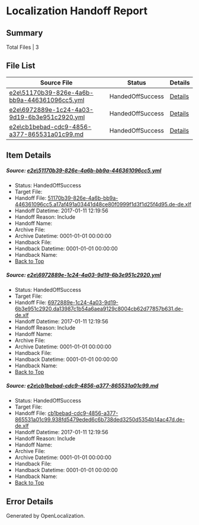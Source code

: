 # <a name='report-top'></a> Localization Handoff Report

## Summary
 Total Files | 3

## File List
 Source File | Status | Details 
 ----------- | ------ | ------- 
 [e2e\51170b39-826e-4a6b-bb9a-446361096cc5.yml](https://github.com/OpenLocalizationTestOrg/ol-test0/blob/e4aeaed1e9a73027636088003a3ae6b2502ba9ad/e2e/51170b39-826e-4a6b-bb9a-446361096cc5.yml) | HandedOffSuccess | [Details](#8bedb2ddbc60485f13d7e910207f69f679339f381)
 [e2e\6972889e-1c24-4a03-9d19-6b3e951c2920.yml](https://github.com/OpenLocalizationTestOrg/ol-test0/blob/e4aeaed1e9a73027636088003a3ae6b2502ba9ad/e2e/6972889e-1c24-4a03-9d19-6b3e951c2920.yml) | HandedOffSuccess | [Details](#749133757bd7303814aa9c64a4092560651c367f2)
 [e2e\cb1bebad-cdc9-4856-a377-865531a01c99.md](https://github.com/OpenLocalizationTestOrg/ol-test0/blob/e4aeaed1e9a73027636088003a3ae6b2502ba9ad/e2e/cb1bebad-cdc9-4856-a377-865531a01c99.md) | HandedOffSuccess | [Details](#5e390da0f5ad698a48b36abc60060384fa509d7a3)

## Item Details
##### <a name='8bedb2ddbc60485f13d7e910207f69f679339f381'></a> Source: [e2e\51170b39-826e-4a6b-bb9a-446361096cc5.yml](https://github.com/OpenLocalizationTestOrg/ol-test0/blob/e4aeaed1e9a73027636088003a3ae6b2502ba9ad/e2e/51170b39-826e-4a6b-bb9a-446361096cc5.yml)
* Status: HandedOffSuccess
* Target File: 
* Handoff File: [51170b39-826e-4a6b-bb9a-446361096cc5.a17af491a03441d48ce80f0999f1d3f1d25f4d95.de-de.xlf](https://github.com/OpenLocalizationTestOrg/ol-test0-handoff/blob/aa600f21f8b18dc108bdb9df379d79d07110fce2/ol-handoff/OpenLocalizationTestOrg/ol-test0-dede/shujia/ht/51170b39-826e-4a6b-bb9a-446361096cc5.a17af491a03441d48ce80f0999f1d3f1d25f4d95.de-de.xlf)
* Handoff Datetime: 2017-01-11 12:19:56
* Handoff Reason: Include
* Handoff Name: 
* Archive File: 
* Archive Datetime: 0001-01-01 00:00:00
* Handback File: 
* Handback Datetime: 0001-01-01 00:00:00
* Handback Name: 
* [Back to Top](#report-top)

##### <a name='749133757bd7303814aa9c64a4092560651c367f2'></a> Source: [e2e\6972889e-1c24-4a03-9d19-6b3e951c2920.yml](https://github.com/OpenLocalizationTestOrg/ol-test0/blob/e4aeaed1e9a73027636088003a3ae6b2502ba9ad/e2e/6972889e-1c24-4a03-9d19-6b3e951c2920.yml)
* Status: HandedOffSuccess
* Target File: 
* Handoff File: [6972889e-1c24-4a03-9d19-6b3e951c2920.da13987c1b54a6aea9129c8004cb62d77857b631.de-de.xlf](https://github.com/OpenLocalizationTestOrg/ol-test0-handoff/blob/aa600f21f8b18dc108bdb9df379d79d07110fce2/ol-handoff/OpenLocalizationTestOrg/ol-test0-dede/shujia/ht/6972889e-1c24-4a03-9d19-6b3e951c2920.da13987c1b54a6aea9129c8004cb62d77857b631.de-de.xlf)
* Handoff Datetime: 2017-01-11 12:19:56
* Handoff Reason: Include
* Handoff Name: 
* Archive File: 
* Archive Datetime: 0001-01-01 00:00:00
* Handback File: 
* Handback Datetime: 0001-01-01 00:00:00
* Handback Name: 
* [Back to Top](#report-top)

##### <a name='5e390da0f5ad698a48b36abc60060384fa509d7a3'></a> Source: [e2e\cb1bebad-cdc9-4856-a377-865531a01c99.md](https://github.com/OpenLocalizationTestOrg/ol-test0/blob/e4aeaed1e9a73027636088003a3ae6b2502ba9ad/e2e/cb1bebad-cdc9-4856-a377-865531a01c99.md)
* Status: HandedOffSuccess
* Target File: 
* Handoff File: [cb1bebad-cdc9-4856-a377-865531a01c99.938fd5479eded6c6b738ded3250d5354b14ac47d.de-de.xlf](https://github.com/OpenLocalizationTestOrg/ol-test0-handoff/blob/aa600f21f8b18dc108bdb9df379d79d07110fce2/ol-handoff/OpenLocalizationTestOrg/ol-test0-dede/shujia/ht/cb1bebad-cdc9-4856-a377-865531a01c99.938fd5479eded6c6b738ded3250d5354b14ac47d.de-de.xlf)
* Handoff Datetime: 2017-01-11 12:19:56
* Handoff Reason: Include
* Handoff Name: 
* Archive File: 
* Archive Datetime: 0001-01-01 00:00:00
* Handback File: 
* Handback Datetime: 0001-01-01 00:00:00
* Handback Name: 
* [Back to Top](#report-top)


## Error Details

Generated by OpenLocalization.
